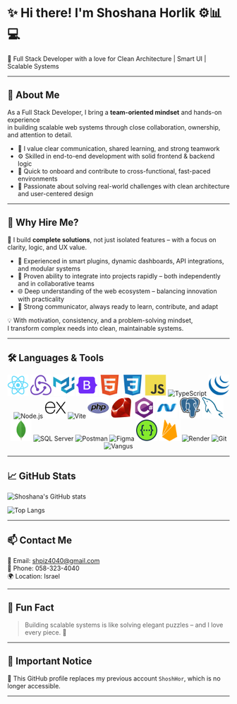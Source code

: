 # ✨ Hi there! I'm Shoshana Horlik ⚙️📊💻

🤖 Full Stack Developer with a love for Clean Architecture | Smart UI | Scalable Systems 

---

## 🌟 About Me

As a Full Stack Developer, I bring a **team-oriented mindset** and hands-on experience  
in building scalable web systems through close collaboration, ownership, and attention to detail.

- 🤝 I value clear communication, shared learning, and strong teamwork  
- ⚙️ Skilled in end-to-end development with solid frontend & backend logic  
- 🚀 Quick to onboard and contribute to cross-functional, fast-paced environments  
- 📐 Passionate about solving real-world challenges with clean architecture and user-centered design

---

## 💼 Why Hire Me?

🎯 I build **complete solutions**, not just isolated features – with a focus on clarity, logic, and UX value.

- 🧠 Experienced in smart plugins, dynamic dashboards, API integrations, and modular systems  
- 🔄 Proven ability to integrate into projects rapidly – both independently and in collaborative teams  
- 🌐 Deep understanding of the web ecosystem – balancing innovation with practicality  
- 📣 Strong communicator, always ready to learn, contribute, and adapt  

💡 With motivation, consistency, and a problem-solving mindset,  
I transform complex needs into clean, maintainable systems.

---

## 🛠️ Languages & Tools

<p align="center">
 
  <img src="https://raw.githubusercontent.com/devicons/devicon/master/icons/react/react-original.svg" alt="React" width="48" height="48" title="React"/>
  <img src="https://raw.githubusercontent.com/devicons/devicon/master/icons/redux/redux-original.svg" alt="Redux" width="48" height="48" title="Redux"/>
  <img src="https://raw.githubusercontent.com/devicons/devicon/master/icons/materialui/materialui-original.svg" alt="Material UI" width="48" height="48" title="Material UI"/>
  <img src="https://raw.githubusercontent.com/devicons/devicon/master/icons/bootstrap/bootstrap-plain.svg" alt="Bootstrap" width="48" height="48" title="Bootstrap"/>
  <img src="https://raw.githubusercontent.com/devicons/devicon/master/icons/html5/html5-original.svg" alt="HTML5" width="48" height="48" title="HTML5"/>
  <img src="https://raw.githubusercontent.com/devicons/devicon/master/icons/css3/css3-original.svg" alt="CSS3" width="48" height="48" title="CSS3"/>
  <img src="https://raw.githubusercontent.com/devicons/devicon/master/icons/javascript/javascript-original.svg" alt="JavaScript" width="48" height="48" title="JavaScript"/>
  <img src="https://cdn.jsdelivr.net/gh/devicons/devicon/icons/typescript/typescript-original.svg" alt="TypeScript" width="48" height="48" title="TypeScript"/>
  <img src="https://raw.githubusercontent.com/devicons/devicon/master/icons/jquery/jquery-original.svg" alt="jQuery" width="48" height="48" title="jQuery"/>
  <img src="https://cdn.worldvectorlogo.com/logos/nodejs-icon.svg" alt="Node.js" width="60" height="48" title="Node.js"/>
  <img src="https://raw.githubusercontent.com/devicons/devicon/master/icons/express/express-original.svg" alt="Express" width="48" height="48" title="Express"/>
  <img src="https://cdn.jsdelivr.net/gh/devicons/devicon/icons/vitejs/vitejs-original.svg" alt="Vite" width="48" height="48" title="Vite"/>
  <img src="https://raw.githubusercontent.com/devicons/devicon/master/icons/php/php-original.svg" alt="PHP" width="48" height="48" title="PHP"/>
  <img src="https://raw.githubusercontent.com/devicons/devicon/master/icons/ruby/ruby-original.svg" alt="Ruby" width="48" height="48" title="Ruby"/>
  <img src="https://raw.githubusercontent.com/devicons/devicon/master/icons/csharp/csharp-original.svg" alt="C#" width="48" height="48" title="C#"/>
  <img src="https://raw.githubusercontent.com/devicons/devicon/master/icons/dot-net/dot-net-original.svg" alt=".NET" width="48" height="48" title=".NET"/>
  <img src="https://raw.githubusercontent.com/devicons/devicon/master/icons/postgresql/postgresql-original.svg" alt="PostgreSQL" width="48" height="48" title="PostgreSQL"/>
  <img src="https://raw.githubusercontent.com/devicons/devicon/master/icons/mysql/mysql-original.svg" alt="MySQL" width="48" height="48" title="MySQL"/>
  <img src="https://raw.githubusercontent.com/devicons/devicon/master/icons/mongodb/mongodb-original.svg" alt="MongoDB" width="48" height="48" title="MongoDB"/>
  <img src="https://img.icons8.com/color/48/000000/microsoft-sql-server.png" alt="SQL Server" width="48" height="48" title="SQL Server"/>
  <img src="https://www.vectorlogo.zone/logos/getpostman/getpostman-icon.svg" alt="Postman" width="48" height="48" title="Postman"/>
  <img src="https://cdn.jsdelivr.net/gh/devicons/devicon/icons/figma/figma-original.svg" alt="Figma" width="48" height="48" title="Figma"/>
  <img src="https://raw.githubusercontent.com/devicons/devicon/master/icons/swagger/swagger-original.svg" alt="Swagger" width="48" height="48" title="Swagger"/>
  <img src="https://raw.githubusercontent.com/devicons/devicon/master/icons/firebase/firebase-plain.svg" alt="Firebase" width="48" height="48" title="Firebase"/>
  <img src="https://render.com/icon.svg" alt="Render" width="48" height="48" title="Render"/>
  <img src="https://cdn.jsdelivr.net/gh/devicons/devicon/icons/git/git-original.svg" alt="Git" width="48" height="48" title="Git"/>
  <img src="https://avatars.githubusercontent.com/u/1396951?s=200&v=4" alt="Vangus" width="48" height="48" title="Vangus"/>

</p>

---

## 📈 GitHub Stats

![Shoshana's GitHub stats](https://github-readme-stats.vercel.app/api?username=ShoshanaOr&show_icons=true&theme=radical)

![Top Langs](https://github-readme-stats.vercel.app/api/top-langs/?username=ShoshanaOr&layout=compact&theme=radical)

---

## 📫 Contact Me

📧 Email: [shpiz4040@gmail.com](mailto:shpiz4040@gmail.com)  
📱 Phone: 058-323-4040   
🌍 Location: Israel

---

## 💬 Fun Fact

> Building scalable systems is like solving elegant puzzles – and I love every piece. 🧩

---

## 🔴 Important Notice

🔔 This GitHub profile replaces my previous account `ShoshHor`, which is no longer accessible.

---
